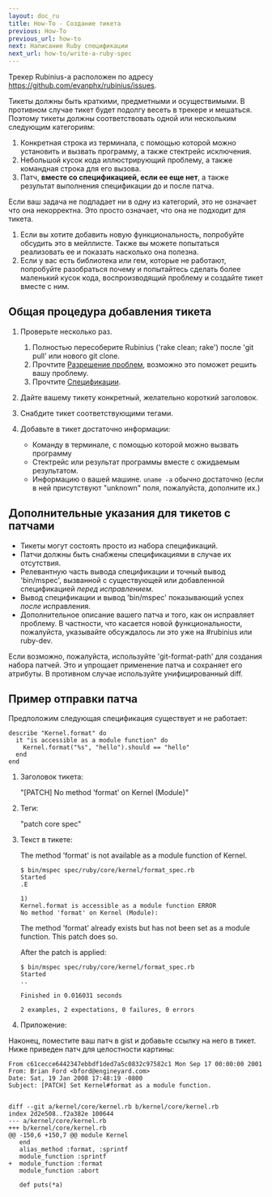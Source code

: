 ```yaml
---
layout: doc_ru
title: How-To - Создание тикета
previous: How-To
previous_url: how-to
next: Написание Ruby спецификации
next_url: how-to/write-a-ruby-spec
---
```


Трекер Rubinius-а расположен по адресу
<https://github.com/evanphx/rubinius/issues>.

Тикеты должны быть краткими, предметными и осуществимыми. В противном случае
тикет будет подолгу весеть в трекере и мешаться. Поэтому тикеты должны
соответствовать одной или нескольким следующим категориям:

  1. Конкретная строка из терминала, с помощью которой можно установить и
     вызвать программу, а также стектрейс исключения.
  2. Небольшой кусок кода иллюстрирующий проблему, а также командная строка
     для его вызова.
  3. Патч, **вместе со спецификацией, если ее еще нет**, а также результат
     выполнения спецификации до и после патча.

Если ваш задача не подпадает ни в одну из категорий, это не означает что она
некорректна. Это просто означает, что она не подходит для тикета.

  1. Если вы хотите добавить новую функциональность, попробуйте обсудить это
     в мейллисте. Также вы можете попытаться реализовать ее и показать насколько
     она полезна.
  2. Если у вас есть библиотека или гем, которые не работают, попробуйте
     разобраться почему и попытайтесь сделать более маленький кусок кода,
     воспроизводящий проблему и создайте тикет вместе с ним.

## Общая процедура добавления тикета

  1. Проверьте несколько раз.

     1. Полностью пересоберите Rubinius ('rake clean; rake') после 'git pull'
        или нового git clone.
     2. Прочтите [Разрешение проблем](/doc/ru/getting-started/troubleshooting),
        возможно это поможет решить вашу проблему.
     3. Прочтите [Спецификации](/doc/ru/specs/).

  2. Дайте вашему тикету конкретный, желательно короткий заголовок.

  3. Снабдите тикет соответствующими тегами.

  4. Добавьте в тикет достаточно информации:

     *  Команду в терминале, с помощью которой можно вызвать программу
     *  Стектрейс или результат программы вместе с ожидаемым результатом.
     *  Информацию о вашей машине. `uname -a` обычно достаточно (если в ней
        присутствуют "unknown" поля, пожалуйста, дополните их.)


## Дополнительные указания для тикетов с патчами

  *  Тикеты могут состоять просто из набора спецификаций.
  *  Патчи должны быть снабжены спецификациями в случае их отсутствия.
  *  Релевантную часть вывода спецификации и точный вывод 'bin/mspec',
     вызванной с существующей или добавленной спецификацией *перед
     исправлением*.
  *  Вывод спецификации и вывод 'bin/mspec' показывающий успех *после*
     исправления.
  *  Дополнительное описание вашего патча и того, как он исправляет проблему.
     В частности, что касается новой функциональности, пожалуйста, указывайте
     обсуждалось ли это уже на #rubinius или ruby-dev.

Если возможно, пожалуйста, используйте 'git-format-path' для создания набора
патчей. Это и упрощает применение патча и сохраняет его атрибуты. В противном
случае используйте унифицированный diff.


## Пример отправки патча

Предположим следующая спецификация существует и не работает:

    describe "Kernel.format" do
      it "is accessible as a module function" do
        Kernel.format("%s", "hello").should == "hello"
      end
    end

1. Заголовок тикета:

   "[PATCH] No method 'format' on Kernel (Module)"

2. Теги:

   "patch core spec"

3. Текст в тикете:

   The method 'format' is not available as a module function of Kernel.

       $ bin/mspec spec/ruby/core/kernel/format_spec.rb
       Started
       .E

       1)
       Kernel.format is accessible as a module function ERROR
       No method 'format' on Kernel (Module):

   The method 'format' already exists but has not been set as a module
   function.  This patch does so.

   After the patch is applied:

       $ bin/mspec spec/ruby/core/kernel/format_spec.rb
       Started
       ..

       Finished in 0.016031 seconds

       2 examples, 2 expectations, 0 failures, 0 errors

4. Приложение:

Наконец, поместите ваш патч в gist и добавьте ссылку на него в тикет.
Ниже приведен патч для целостности картины:

    From c61cecce6442347ebbdf1ded7a5c0832c97582c1 Mon Sep 17 00:00:00 2001
    From: Brian Ford <bford@engineyard.com>
    Date: Sat, 19 Jan 2008 17:48:19 -0800
    Subject: [PATCH] Set Kernel#format as a module function.


    diff --git a/kernel/core/kernel.rb b/kernel/core/kernel.rb
    index 2d2e508..f2a382e 100644
    --- a/kernel/core/kernel.rb
    +++ b/kernel/core/kernel.rb
    @@ -150,6 +150,7 @@ module Kernel
       end
       alias_method :format, :sprintf
       module_function :sprintf
    +  module_function :format
       module_function :abort

       def puts(*a)

